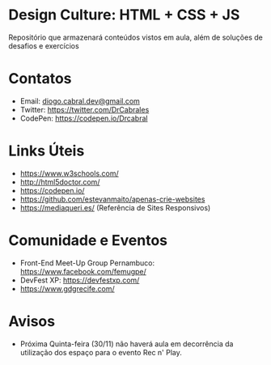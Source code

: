 # Design Culture: HTML + CSS + JS
Repositório que armazenará conteúdos vistos em aula, além de soluções de desafios e exercícios

# Contatos
* Email: diogo.cabral.dev@gmail.com
* Twitter: https://twitter.com/DrCabrales
* CodePen: https://codepen.io/Drcabral

# Links Úteis
* https://www.w3schools.com/
* http://html5doctor.com/
* https://codepen.io/
* https://github.com/estevanmaito/apenas-crie-websites
* https://mediaqueri.es/ (Referência de Sites Responsivos)


# Comunidade e Eventos
* Front-End Meet-Up Group Pernambuco: https://www.facebook.com/femugpe/
* DevFest XP: https://devfestxp.com/
* https://www.gdgrecife.com/

# Avisos
* Próxima Quinta-feira (30/11) não haverá aula em decorrência da utilização dos espaço para o evento Rec n' Play.
